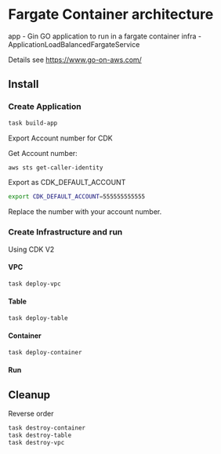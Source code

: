 # Fargate Container architecture

app - Gin GO application to run in a fargate container
infra - ApplicationLoadBalancedFargateService

Details see https://www.go-on-aws.com/

## Install

### Create Application

```bash
task build-app
```

Export Account number for CDK

Get Account number:

```bash
aws sts get-caller-identity
```

Export as CDK_DEFAULT_ACCOUNT

```bash
export CDK_DEFAULT_ACCOUNT=555555555555
```

Replace the number with your account number.

### Create Infrastructure and run

Using CDK V2

#### VPC

```bash
task deploy-vpc
```

#### Table

```bash
task deploy-table
```


#### Container

```bash
task deploy-container
```

#### Run




## Cleanup

Reverse order

```bash
task destroy-container
task destroy-table
task destroy-vpc
```
